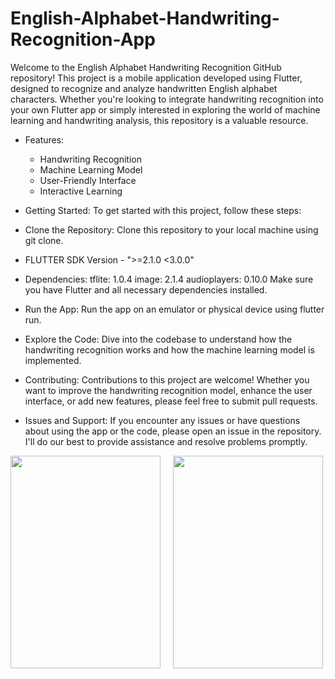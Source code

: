 # English-Alphabet-Handwriting-Recognition-App
Welcome to the English Alphabet Handwriting Recognition GitHub repository! This project is a mobile application developed using Flutter, designed to recognize and analyze handwritten English alphabet characters. Whether you're looking to integrate handwriting recognition into your own Flutter app or simply interested in exploring the world of machine learning and handwriting analysis, this repository is a valuable resource.

* Features:
    * Handwriting Recognition
    * Machine Learning Model
    * User-Friendly Interface
    * Interactive Learning

* Getting Started:
To get started with this project, follow these steps:

* Clone the Repository: Clone this repository to your local machine using git clone.
* FLUTTER SDK Version - ">=2.1.0 <3.0.0"

* Dependencies:
tflite: 1.0.4
image: 2.1.4
audioplayers: 0.10.0
Make sure you have Flutter and all necessary dependencies installed.

* Run the App: Run the app on an emulator or physical device using flutter run.

* Explore the Code: 
Dive into the codebase to understand how the handwriting recognition works and how the machine learning model is implemented.

* Contributing:
Contributions to this project are welcome! Whether you want to improve the handwriting recognition model, enhance the user interface, or add new features, please feel free to submit pull requests.

* Issues and Support:
If you encounter any issues or have questions about using the app or the code, please open an issue in the repository. I'll do our best to provide assistance and resolve problems promptly.

<div style="display:flex">
<img src="https://res.cloudinary.com/djhdjpjef/image/upload/v1694410148/page_1_kdtymn.png"  width="240" height="340" style="margin-right:20px">
<img src="https://res.cloudinary.com/djhdjpjef/image/upload/v1694410185/page_2_g7xuuc.png" width="240" height="340">
</div>